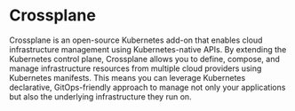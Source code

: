 # Crossplane

Crossplane is an open-source Kubernetes add-on that enables cloud infrastructure management using Kubernetes-native APIs. By extending the Kubernetes control plane, Crossplane allows you to define, compose, and manage infrastructure resources from multiple cloud providers using Kubernetes manifests.
This means you can leverage Kubernetes declarative, GitOps-friendly approach to manage not only your applications but also the underlying infrastructure they run on.

